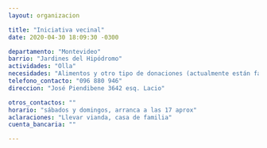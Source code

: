```yaml
---
layout: organizacion

title: "Iniciativa vecinal"
date: 2020-04-30 18:09:30 -0300

departamento: "Montevideo"
barrio: "Jardines del Hipódromo"
actividades: "Olla"
necesidades: "Alimentos y otro tipo de donaciones (actualmente están faltando sobre todo verduras)"
telefono_contacto: "096 880 946"
direccion: "José Piendibene 3642 esq. Lacio"

otros_contactos: ""
horario: "sábados y domingos, arranca a las 17 aprox"
aclaraciones: "Llevar vianda, casa de familia"
cuenta_bancaria: ""

---
```

